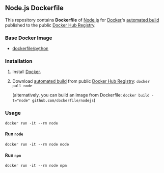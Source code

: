 ## Node.js Dockerfile


This repository contains **Dockerfile** of [Node.js](http://nodejs.org/) for [Docker](https://www.docker.com/)'s [automated build](https://registry.hub.docker.com/u/dockerfile/nodejs/) published to the public [Docker Hub Registry](https://registry.hub.docker.com/).


### Base Docker Image

* [dockerfile/python](http://dockerfile.github.io/#/python)


### Installation

1. Install [Docker](https://www.docker.com/).

2. Download [automated build](https://registry.hub.docker.com/u/library/node/) from public [Docker Hub Registry](https://registry.hub.docker.com/): `docker pull node`

   (alternatively, you can build an image from Dockerfile: `docker build -t="node" github.com/dockerfile/nodejs`)


### Usage

    docker run -it --rm node

#### Run `node`

    docker run -it --rm node node

#### Run `npm`

    docker run -it --rm node npm
